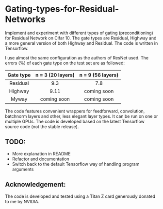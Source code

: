 # Gating-types-for-Residual-Networks
Implement and experiment with different types of gating (preconditioning) for Residual Network on Cifar 10. The gate types are Residual, Highway and a more general version of both Highway and Residual. The code is written in Tensorflow.

I use almost the same configuration as the authors of ResNet used. The errors (%) of each gate type on the test set are as followed:

Gate type | n = 3 (20 layers) | n = 9 (56 layers)
:---: | :---: | :---: |
Residual | 9.3 | 7.8 |
Highway | 9.11 | coming soon
Myway | coming soon | coming soon


The code features convenient wrappers for feedforward, convolution, batchnorm layers and other, less elegant layer types. It can be run on one or multiple GPUs. The code is developed based on the latest Tensorflow source code (not the stable release).


## TODO: 
- More explanation in README
- Refactor and documentation
- Switch back to the default Tensorflow way of handling program arguments

## Acknowledgement:
The code is developed and tested using a Titan Z card generously donated to me by NVIDIA.
